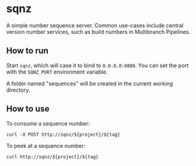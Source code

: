 # sqnz
A simple number sequence server. Common use-cases include central version number services, such as build numbers in Multibranch Pipelines.

## How to run

Start `sqnz`, which will case it to bind to `0.0.0.0:8080`. You can set the port with the `SQNZ_PORT` environment variable.

A folder named "sequences" will be created in the current working directory.

## How to use

To consume a sequence number:

```shell
curl -X POST http://sqnz/${project}/${tag}
```

To peek at a sequence number:

```shell
curl http://sqnz/${project}/${tag}
```
